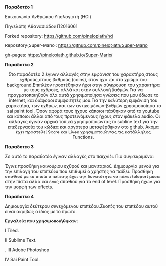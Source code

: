 <b> Παραδοτέο 1 </b>


Επικοινωνία Ανθρώπου Υπολογιστή (HCI)

Πηνελόπη Αθανασιάδου Π2016061

Forked repository: https://github.com/pinelopiath/hci

Repository(Super-Mario): https://github.com/pinelopiath/Super-Mario

gh-pages: https://pinelopiath.github.io/Super-Mario/


<b> Παραδοτέο 2 </b>

<center>Στο παραδοτέο 2 έγιναν αλλαγές στην εμφάνιση του χαρακτήρα,στους εχθρούς,στους βαθμούς (coins),  
στον ήχο και στο χρώμα του background.Επιπλέον προστέθηκαν ήχοι στην σύγκρουση του χαρακτήρα με τους εχθρούς,
αλλά και στην συλλογή βαθμών.Για να πραγματοποιηθούν όλα αυτά χρησιμοποίησα γνώσεις που μου έδωσε το internet,
και διάφοροι συμφοιτητές μου.Για την καλύτερη εμφάνιση του χαρακτήρα, των εχθρών, και των αντικειμένων-βαθμών χρησιμοποίησα το sai paint tool.
Όσον αφορά τους ήχους κάποιοι πάρθηκαν από το youtube και κάποιοι άλλοι από τους προτεινόμενους ήχους στον φάκελο audio.
Οι αλλαγές έγιναν αρχικά τοπικά χρησιμοποιώντας το subline text για την επεξεργασία του κώδικα και αργότερα μεταφέρθηκαν στο github.
Ακόμα έχει προστεθεί Score και Lives χρησιμοποιώντας τις κατάλληλες Functions.</center>

<b> Παραδοτέο 3 </b>

Σε αυτό το παραδοτέο έγιναν αλλαγές στο παιχνίδι. Πιο συγκεκριμένα:

Έγινε προσθήκη καινούριου εχθρού και μανιταριού.
Δημιουργία μενού για την επιλογή του επιπέδου που επιθυμεί ο χρήστης να παίξει.
Προσθήκη σπαθιού με το οποίο ο παίκτης έχει την δυνατότητα να κάνει teleport μέσα στην πίστα αλλά και ενός σπαθιού για το end of level.
Προσθήκη ήχων για την μορφή των effects.

<b> Παραδοτέο 4 </b>

Δημιουργία δεύτερου συνεχόμενου επιπέδου.Σκοπός του επιπέδου αυτού είναι ακριβώς ο ίδιος με το πρώτο. 

<b> Εργαλεία που χρησιμοποιήθηκαν: </b>

Ι   Tiled.

II  Sublime Text.

.  III Adobe Photoshop

IV  Sai Paint Tool.
